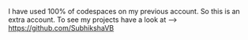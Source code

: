 I have used 100% of codespaces on my previous account. So this is an extra account. To see my projects have a look at --> https://github.com/SubhikshaVB
